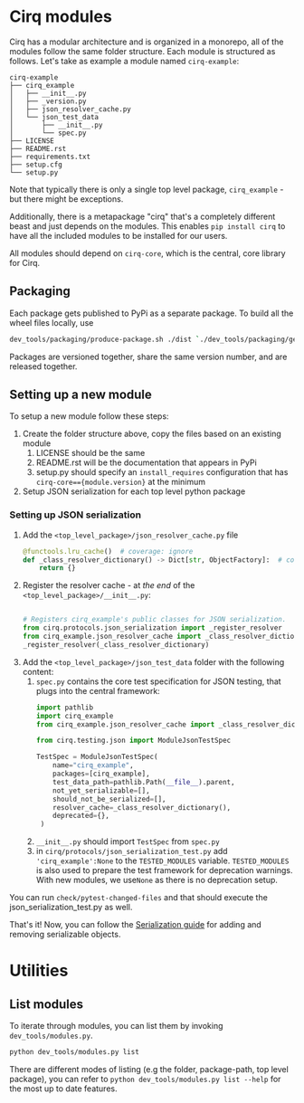 # Cirq modules

Cirq has a modular architecture and is organized in a monorepo, all of the modules follow the same folder structure.
Each module is structured as follows. Let's take as example a module named `cirq-example`:

```
cirq-example
├── cirq_example
│   ├── __init__.py
│   ├── _version.py
│   ├── json_resolver_cache.py
│   └── json_test_data
│       ├── __init__.py
│       └── spec.py
├── LICENSE
├── README.rst
├── requirements.txt
├── setup.cfg
└── setup.py
```

Note that typically there is only a single top level package, `cirq_example` - but there might be exceptions.

Additionally, there is a metapackage "cirq" that's a completely different beast and just depends on the modules.
This enables `pip install cirq` to have all the included modules to be installed for our users.

All modules should depend on `cirq-core`, which is the central, core library for Cirq.

## Packaging

Each package gets published to PyPi as a separate package. To build all the wheel files locally, use

```bash
dev_tools/packaging/produce-package.sh ./dist `./dev_tools/packaging/generate-dev-version-id.sh`
```

Packages are versioned together, share the same version number, and are released together.

## Setting up a new module

To setup a new module follow these steps:

1. Create the folder structure above, copy the files based on an existing module
    1. LICENSE should be the same
    2. README.rst will be the documentation that appears in PyPi
    3. setup.py should specify an `install_requires` configuration that has `cirq-core=={module.version}` at the minimum
2. Setup JSON serialization for each top level python package


### Setting up JSON serialization

1. Add the `<top_level_package>/json_resolver_cache.py` file
    ```python
    @functools.lru_cache()  # coverage: ignore
    def _class_resolver_dictionary() -> Dict[str, ObjectFactory]:  # coverage: ignore
        return {}
    ```
2. Register the resolver cache - at _the end_ of the `<top_level_package>/__init__.py`:
    ```python

    # Registers cirq_example's public classes for JSON serialization.
    from cirq.protocols.json_serialization import _register_resolver
    from cirq_example.json_resolver_cache import _class_resolver_dictionary
    _register_resolver(_class_resolver_dictionary)

    ```
3. Add the `<top_level_package>/json_test_data` folder with the following content:
   1. `spec.py` contains the core test specification for JSON testing, that plugs into the central framework:
       ```python
       import pathlib
       import cirq_example
       from cirq_example.json_resolver_cache import _class_resolver_dictionary

       from cirq.testing.json import ModuleJsonTestSpec

       TestSpec = ModuleJsonTestSpec(
           name="cirq_example",
           packages=[cirq_example],
           test_data_path=pathlib.Path(__file__).parent,
           not_yet_serializable=[],
           should_not_be_serialized=[],
           resolver_cache=_class_resolver_dictionary(),
           deprecated={},
        )
       ```
   2. `__init__.py` should import `TestSpec` from `spec.py`
   3. in `cirq/protocols/json_serialization_test.py` add `'cirq_example':None` to the `TESTED_MODULES` variable. `TESTED_MODULES` is also used to prepare the test framework for deprecation warnings.
      With new modules, we use`None` as there is no deprecation setup.

You can run `check/pytest-changed-files` and that should execute the json_serialization_test.py as well.

That's it! Now, you can follow the [Serialization guide](/cirq/dev/serialization.md) for adding and removing serializable objects.

# Utilities

## List modules

To iterate through modules, you can list them by invoking `dev_tools/modules.py`.

```bash
python dev_tools/modules.py list
```

There are different modes of listing (e.g the folder, package-path, top level package),
you can refer to `python dev_tools/modules.py list --help` for the most up to date features.
